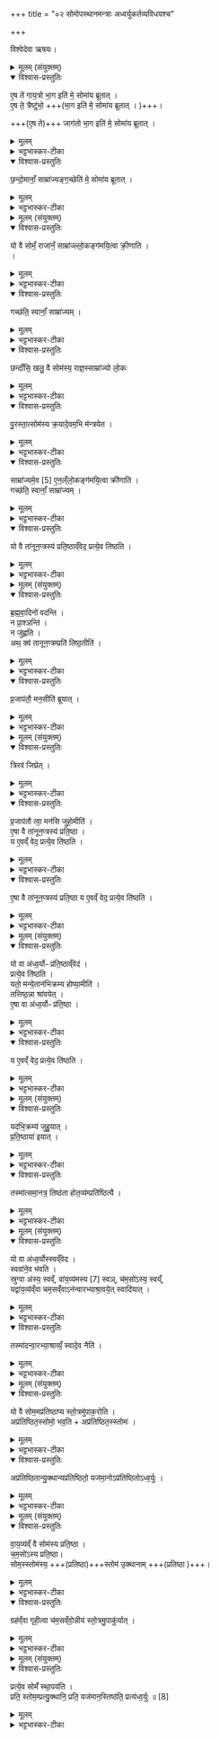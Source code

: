 +++
title = "०२ सोमोपस्थानमन्त्राः अध्वर्युकर्तव्यविधयश्च"

+++

विश्वेदेवा ऋषयः।

<details><summary>मूलम् (संयुक्तम्)</summary>

ए॒ष ते॑ गाय॒त्रो भा॒ग इति॑ मे॒ सोमा॑य ब्रूतादे॒ष ते॒ त्रैष्टु॑भो॒ जाग॑तो भा॒ग इति॑ मे॒ सोमा॑य ब्रूताच्छन्दो॒मानाँ॒ साम्रा॑ज्यङ्ग॒च्छेति॑ मे॒ सोमा॑य ब्रूतात्
</details>

<details open><summary>विश्वास-प्रस्तुतिः</summary>

ए॒ष ते॑ गाय॒त्रो भा॒ग इति॑ मे॒ सोमा॑य ब्रूतात् ।  
ए॒ष ते॒ त्रैष्टु॑भो॒ +++(भा॒ग इति॑ मे॒ सोमा॑य ब्रूतात् ।  )+++।

+++(ए॒ष ते)+++ जाग॑तो भा॒ग इति॑ मे॒ सोमा॑य ब्रूतात् ।  
</details>

<details><summary>मूलम्</summary>

ए॒ष ते॑ गाय॒त्रो भा॒ग इति॑ मे॒ सोमा॑य ब्रूतात् ।  
ए॒ष ते॒ त्रैष्टु॑भो॒ +++(भा॒ग इति॑ मे॒ सोमा॑य ब्रूतात् ।  )+++।

+++(ए॒ष ते)+++ जाग॑तो भा॒ग इति॑ मे॒ सोमा॑य ब्रूतात् ।  
</details>

<details><summary>भट्टभास्कर-टीका</summary>

1-4पुरस्तात्सेोमस्य क्रयाद्राजानमभिमन्त्रयते । एष वल्लीसोमस्तव गायत्रो भागः अंशः । 'कर्षात्त्वतः' इत्यन्तोदात्तत्वम् । एतदुक्तं भवति - गायत्रीविषयं यत्तव साम्राज्यं तस्येदं स्थानं इममधिष्ठाय तत्साम्राज्यं कुरुष्वेति । इत्थं मे मदर्थं मदीयं वा सोमं सोमाय राज्ञे ब्रूतात् ब्रूत । हे छन्दांसि । यद्वा - हे देवाः 'तस्य तात्' इति तादादेशः । एवं 'एष ते त्रैष्टुभः एष ते जागतः' इत्येतयोरपि वेदितव्यम् । भाग इत्युभयत्राप्यनुषज्यते । त्रिष्टुप्जगतीशब्दाभ्यामुत्सादित्वात्प्राग्दीव्यतीयोऽण् । छन्दांसि प्रधानानि वा । गायत्रीत्रिष्टुप्जगत्येतद्विषयं तत्संबन्धि यत्तव साम्राज्यादिकं तदेतेन वल्लीसोमेन गच्छ कुर्वित्यर्थः । एवं त्वां साम्राज्यं गमयामः अनेनाभिमन्त्रणेनेति भावः । शिष्टं स्पष्टम् ।  
</details>

<details open><summary>विश्वास-प्रस्तुतिः</summary>

छ॒न्दो॒मानाँ॒ साम्रा॑ज्यङ्ग॒च्छेति॑ मे॒ सोमा॑य ब्रूतात् ।   
</details>

<details><summary>मूलम्</summary>

छ॒न्दो॒मानाँ॒ साम्रा॑ज्यङ्ग॒च्छेति॑ मे॒ सोमा॑य ब्रूतात् ।   
</details>

<details><summary>भट्टभास्कर-टीका</summary>

सम्यग्राजत इति सम्राट्, क्विप् 'मो राजिसमः क्वौ' इति मः । तस्य भावः साम्राज्यं गुणवचनत्वात् ष्यञ् । छन्दोविषयं तवैश्वर्यमित्यर्थः ॥
</details>

<details><summary>मूलम् (संयुक्तम्)</summary>

यो वै सोमँ॒ राजा॑नँ॒ साम्रा॑ज्यल्ँलो॒कङ्ग॑मयि॒त्वा क्री॒णाति॒ गच्छ॑ति॒ स्वानाँ॒ साम्रा॑ज्य॒ञ्छन्दाँ॑सि॒ खलु॒ वै सोम॑स्य॒ राज्ञ॒स्साम्रा॑ज्यो लो॒कᳶ पु॒रस्ता॒त्सोम॑स्य क्र॒यादे॒वम॒भि म॑न्त्रयेत॒ साम्रा॑ज्यमे॒व [5]  ए॒न॒ल्ँलो॒कङ्ग॑मयि॒त्वा क्री॑णति॒ गच्छ॑ति॒ स्वानाँ॒ साम्रा॑ज्यँ
</details>

<details open><summary>विश्वास-प्रस्तुतिः</summary>

यो वै सोमँ॒ राजा॑नँ॒ साम्रा॑ज्ल्लो॒कङ्ग॑मयि॒त्वा क्री॒णाति ।  
 ।  
</details>

<details><summary>मूलम्</summary>

यो वै सोमँ॒ राजा॑नँ॒ साम्रा॑ज्ल्लो॒कङ्ग॑मयि॒त्वा क्री॒णाति ।  
 ।  
</details>

<details><summary>भट्टभास्कर-टीका</summary>

5अथैतेषां मन्त्राणां ब्राह्मणम् - यो वै सोममिति ॥ लोकः प्रकाशः ।
</details>

<details open><summary>विश्वास-प्रस्तुतिः</summary>

गच्छ॑ति॒ स्वानाँ॒ साम्रा॑ज्यम् ।  
</details>

<details><summary>मूलम्</summary>

गच्छ॑ति॒ स्वानाँ॒ साम्रा॑ज्यम् ।  
</details>

<details><summary>भट्टभास्कर-टीका</summary>

साम्राज्यलक्षणं लोकं गमयित्वा यस्सोमं क्रीणाति स स्वानामात्मीयानां साम्राज्यं गच्छति । तिङः परत्वान्न निहन्यते । समानवाक्ये वा पदात्परत्वाभावात् ।
</details>

<details open><summary>विश्वास-प्रस्तुतिः</summary>

छन्दाँ॑सि॒ खलु॒ वै सोम॑स्य॒ राज्ञ॒स्साम्रा॑ज्यो लो॒कः
</details>

<details><summary>मूलम्</summary>

छन्दाँ॑सि॒ खलु॒ वै सोम॑स्य॒ राज्ञ॒स्साम्रा॑ज्यो लो॒कः
</details>

<details><summary>भट्टभास्कर-टीका</summary>

कः पुनः साम्राज्यलक्षणो लोकः इत्याह - छन्दांसीत्यादि । साम्राज्यस्य छन्दोवीषयत्वात् ताच्छब्द्यमुपचर्यते, व्यत्ययेन पुल्लिङ्गता ।
</details>

<details open><summary>विश्वास-प्रस्तुतिः</summary>

पु॒रस्ता॒त्सोम॑स्य क्र॒यादे॒वम॒भि म॑न्त्रयेत ।  
</details>

<details><summary>मूलम्</summary>

पु॒रस्ता॒त्सोम॑स्य क्र॒यादे॒वम॒भि म॑न्त्रयेत ।  
</details>

<details><summary>भट्टभास्कर-टीका</summary>

कथंपुनस्तत्सोमो गमयितव्य इत्यत आह - पुरस्तादित्यादि । पुरस्तात् पूर्वस्मिन् काले । 'दिक्शब्देभ्यः ' इत्यादिना अस्तातिः, 'अस्ताति च' इति पुरादेशः । एवमिति 'एष ते गायत्रः' इत्यादिभिर्मन्त्रैरित्यर्थः ।
</details>

<details open><summary>विश्वास-प्रस्तुतिः</summary>

साम्रा॑ज्यमे॒व [5] ए॒न॒ल्ँलो॒कङ्ग॑मयि॒त्वा क्री॑णाति ।  
गच्छ॑ति॒ स्वानाँ॒ साम्रा॑ज्यम्  ।  
</details>

<details><summary>मूलम्</summary>

साम्रा॑ज्यमे॒व [5] ए॒न॒ल्ँलो॒कङ्ग॑मयि॒त्वा क्री॑णाति ।  
गच्छ॑ति॒ स्वानाँ॒ साम्रा॑ज्यम्  ।  
</details>

<details><summary>भट्टभास्कर-टीका</summary>

इष्टसिद्धिसमर्थनेन निगमयति - साम्राज्यमेवेत्यादि । एवं कुर्वन् साम्राज्यं लोकं गमयित्वैव एनं सो क्रीणाति, स्वयं च स्वानां साम्राज्यं गच्छति ॥
</details>

<details open><summary>विश्वास-प्रस्तुतिः</summary>

यो वै ता॑नून॒प्त्रस्य॑ प्रति॒ष्ठाव्ँवेद॒ प्रत्ये॒व ति॑ष्ठति ।  
</details>

<details><summary>मूलम्</summary>

यो वै ता॑नून॒प्त्रस्य॑ प्रति॒ष्ठाव्ँवेद॒ प्रत्ये॒व ति॑ष्ठति ।  
</details>

<details><summary>भट्टभास्कर-टीका</summary>

6अथ तानूनप्त्रस्यावघ्राणं विधास्यन्नाह - यो वै तानूनप्त्रस्येत्यादि ॥ तनूनामपां नप्ता चतुर्थस्तनूनपात् शरीरस्थोग्निः, तस्मै यद्गृह्यते आज्यं तत्तानूनप्त्रम् । यद्यपि 'आपतये त्वा गृह्णामि' इत्याद्यापत्यादिभ्यः प्राणादिभ्यो ह्येतद्गृह्यते । तथाऽपि प्राधान्यात्तानूनप्त्रा व्यपदिश्यते । तस्य यः प्रतिष्ठां वेद स प्रतितिष्ठत्येव ॥
</details>

<details><summary>मूलम् (संयुक्तम्)</summary>

ब्रह्मवा॒दिनो॑ वदन्ति॒ न प्रा॒श्ञन्ति॒ न जु॑ह्व॒त्यथ॒ क्व॑ तानून॒प्त्रम्प्रति॑ तिष्ठ॒तीति॑
</details>

<details open><summary>विश्वास-प्रस्तुतिः</summary>

ब्र॒ह्म॒वा॒दिनो॑ वदन्ति ।   
न प्रा॒श्ञन्ति॑ ।    
न जु॑ह्वति ।  
अथ॒ क्व॑ तानून॒प्त्रम्प्रति॑ तिष्ठ॒तीति॑  ।
</details>

<details><summary>मूलम्</summary>

ब्र॒ह्म॒वा॒दिनो॑ वदन्ति ।   
न प्रा॒श्ञन्ति॑ ।    
न जु॑ह्वति ।  
अथ॒ क्व॑ तानून॒प्त्रम्प्रति॑ तिष्ठ॒तीति॑  ।
</details>

<details><summary>भट्टभास्कर-टीका</summary>

7अधुना ब्रह्मवादिभिः पर्यनुयोजयति - ब्रह्मवादिन इत्यादि ॥ ब्रह्म वेदः तदर्थं वदितुं शीलमेषां ते ब्रह्मवादिनः । 'ब्रह्मणि वदः' इति णिनिः । वदन्ति प्रश्नं कुर्वन्ति - नेदं तानूनप्त्रं प्राश्नन्ति, न चेदं जुह्वति प्राशनेन वा होमेन वा नास्य प्रतिष्ठेति ॥
</details>

<details open><summary>विश्वास-प्रस्तुतिः</summary>

प्र॒जाप॑तौ॒ मन॒सीति॑ ब्रूयात् ।  
</details>

<details><summary>मूलम्</summary>

प्र॒जाप॑तौ॒ मन॒सीति॑ ब्रूयात् ।  
</details>

<details><summary>भट्टभास्कर-टीका</summary>

8अथेदानीं तानूनप्त्रं क्व प्रति तिष्ठति, काऽस्य प्रतिपत्तिरिति इदानीं तेभ्य उत्तरं अन्येनैव दापयति - प्रजापताविति ॥ प्राजापत्यात्मनि प्रजानां वा पालके मनसि अस्य प्रतिष्ठेति ब्रूयात् ॥
</details>

<details><summary>मूलम् (संयुक्तम्)</summary>

त्रिरव॑ जिघ्रेत्प्र॒जाप॑तौ त्वा॒ मन॑सि जुहो॒मीत्ये॒षा वै ता॑नून॒प्त्रस्य॑ प्रति॒ष्ठा य ए॒वव्ँ वेद॒ प्रत्ये॒व ति॑ष्ठति
</details>

<details open><summary>विश्वास-प्रस्तुतिः</summary>

त्रिरव॑ जिघ्रेत् ।  
</details>

<details><summary>मूलम्</summary>

त्रिरव॑ जिघ्रेत् ।  
</details>

<details><summary>भट्टभास्कर-टीका</summary>

9कः पुनस्तस्य प्रकार इत्यत्राह - त्रिरव जिघ्रेदिति ॥
</details>

<details open><summary>विश्वास-प्रस्तुतिः</summary>

प्र॒जाप॑तौ त्वा॒ मन॑सि जुहो॒मीति॑ ।  
ए॒षा वै ता॑नून॒प्त्रस्य॑ प्रति॒ष्ठा ।  
य ए॒वव्ँ वेद॒ प्रत्ये॒व ति॑ष्ठति ।  
</details>

<details><summary>मूलम्</summary>

प्र॒जाप॑तौ त्वा॒ मन॑सि जुहो॒मीति॑ ।  
ए॒षा वै ता॑नून॒प्त्रस्य॑ प्रति॒ष्ठा ।  
य ए॒वव्ँ वेद॒ प्रत्ये॒व ति॑ष्ठति ।  
</details>

<details><summary>भट्टभास्कर-टीका</summary>

मन्त्रमाह - प्रजापतावित्यादि ॥ गतम् ॥
</details>

<details open><summary>विश्वास-प्रस्तुतिः</summary>

ए॒षा वै ता॑नून॒प्त्रस्य॑ प्रति॒ष्ठा य ए॒वव्ँ वेद॒ प्रत्ये॒व ति॑ष्ठति ।  
</details>

<details><summary>मूलम्</summary>

ए॒षा वै ता॑नून॒प्त्रस्य॑ प्रति॒ष्ठा य ए॒वव्ँ वेद॒ प्रत्ये॒व ति॑ष्ठति ।  
</details>

<details><summary>भट्टभास्कर-टीका</summary>

10एषा वा इत्यादि प्राजापत्यात्मब्राह्मणम् ॥ गतमेव ॥
</details>

<details><summary>मूलम् (संयुक्तम्)</summary>

यः [6] वा अ॑ध्व॒र्योᳶ प्र॑ति॒ष्ठाव्ँवेद॒ प्रत्ये॒व ति॑ष्ठति॒ यतो॒ मन्ये॒तान॑भिक्रम्य होष्या॒मीति॒ तत्तिष्ठ॒न्ना श्रा॑वयेदे॒षा वा अ॑ध्व॒र्योᳶ प्र॑ति॒ष्ठा
</details>

<details open><summary>विश्वास-प्रस्तुतिः</summary>

यो वा अ॑ध्व॒र्योᳶ प्र॑ति॒ष्ठाव्ँवेद॑ ।  
प्रत्ये॒व ति॑ष्ठति ।  
यतो॒ मन्ये॒तान॑भिक्रम्य होष्या॒मीति॑ ।  
तत्तिष्ठ॒न्ना श्रा॑वयेत् ।  
ए॒षा वा अ॑ध्व॒र्योᳶ प्र॑ति॒ष्ठा ।   
</details>

<details><summary>मूलम्</summary>

यो वा अ॑ध्व॒र्योᳶ प्र॑ति॒ष्ठाव्ँवेद॑ ।  
प्रत्ये॒व ति॑ष्ठति ।  
यतो॒ मन्ये॒तान॑भिक्रम्य होष्या॒मीति॑ ।  
तत्तिष्ठ॒न्ना श्रा॑वयेत् ।  
ए॒षा वा अ॑ध्व॒र्योᳶ प्र॑ति॒ष्ठा ।   
</details>

<details><summary>भट्टभास्कर-टीका</summary>

11यो वा अध्वर्योः प्रतिष्ठामित्यादि ॥ अतीत्यावस्थानमभिक्रमणम् । यतोनभिक्रम्य होष्यामीति तत्तत्र तिष्ठन्नाश्रावयेत् ततो होष्यन्नाक्रामेदिति । एवमनुष्ठानं अध्वर्योः प्रतिष्ठाहेतुत्वात्प्रतिष्ठा ॥
</details>

<details open><summary>विश्वास-प्रस्तुतिः</summary>

य ए॒वव्ँ वेद॒ प्रत्ये॒व ति॑ष्ठति ।  
</details>

<details><summary>मूलम्</summary>

य ए॒वव्ँ वेद॒ प्रत्ये॒व ति॑ष्ठति ।  
</details>

<details><summary>भट्टभास्कर-टीका</summary>

12य एवमित्यादि ॥ गतम् ॥
</details>

<details><summary>मूलम् (संयुक्तम्)</summary>

यद॑भि॒क्रम्य॑ जुहु॒यात्प्र॑ति॒ष्ठाया॑ इया॒त्तस्मा॑त्समा॒नत्र॒ तिष्ठ॑ता होत॒व्य॑म्प्रति॑ष्ठित्यै
</details>

<details open><summary>विश्वास-प्रस्तुतिः</summary>

यद॑भि॒क्रम्य॑ जुहु॒यात् ।  
प्र॒ति॒ष्ठाया॑ इयात्  ।  
</details>

<details><summary>मूलम्</summary>

यद॑भि॒क्रम्य॑ जुहु॒यात् ।  
प्र॒ति॒ष्ठाया॑ इयात्  ।  
</details>

<details><summary>भट्टभास्कर-टीका</summary>

13विपर्यये दोषमाह - यदभिक्रम्येत्यादि ॥ यद्याश्रावणस्थानादभिक्रम्य जुहुयात् प्रतिष्ठाया इयात् च्यवेत ।
</details>

<details open><summary>विश्वास-प्रस्तुतिः</summary>

तस्मा॑त्समा॒नत्र॒ तिष्ठ॑ता होत॒व्य॑म्प्रति॑ष्ठित्यै ।  
</details>

<details><summary>मूलम्</summary>

तस्मा॑त्समा॒नत्र॒ तिष्ठ॑ता होत॒व्य॑म्प्रति॑ष्ठित्यै ।  
</details>

<details><summary>भट्टभास्कर-टीका</summary>

तस्मात्समानत्र समानदेशे तिष्ठता होतव्यं आश्रावणदेश एवेत्यर्थः । प्रतिष्ठित्यै भवति । तदेतदन्यत्र हविर्यज्ञेभ्योऽभिक्रामं जुहोति हविर्यज्ञेषु भवतीति ॥
</details>

<details><summary>मूलम् (संयुक्तम्)</summary>

यो वा अ॑ध्व॒र्योस्स्वव्ँवेद॒ स्ववा॑ने॒व भ॑वति॒ स्रुग्वा अ॑स्य॒ स्वव्ँवा॑य॒व्य॑मस्य [7]  स्वञ्च॑म॒सो॑ऽस्य॒ स्वय्ँयद्वा॑य॒व्य॑व्ँवा चम॒सव्ँवाऽन॑न्वारभ्याश्रा॒वये॒त्स्वादि॑या॒त्तस्मा॑दन्वा॒रभ्या॒श्राव्यँ॒ स्वादे॒व नैति
</details>

<details open><summary>विश्वास-प्रस्तुतिः</summary>

यो वा अ॑ध्व॒र्योस्स्वव्ँवेद ।  
स्ववा॑ने॒व भ॑वति ।  
स्रुग्वा अ॑स्य॒ स्वव्ँ,  वा॑य॒व्य॑मस्य [7]  स्वञ्, च॑म॒सो॑ऽस्य॒ स्वय्ँ,  
यद्वा॑य॒व्य॑व्ँवा चम॒सव्ँवाऽन॑न्वारभ्याश्रा॒वये॒त् स्वादि॑यात् ।  
</details>

<details><summary>मूलम्</summary>

यो वा अ॑ध्व॒र्योस्स्वव्ँवेद ।  
स्ववा॑ने॒व भ॑वति ।  
स्रुग्वा अ॑स्य॒ स्वव्ँ,  वा॑य॒व्य॑मस्य [7]  स्वञ्, च॑म॒सो॑ऽस्य॒ स्वय्ँ,  
यद्वा॑य॒व्य॑व्ँवा चम॒सव्ँवाऽन॑न्वारभ्याश्रा॒वये॒त् स्वादि॑यात् ।  
</details>

<details><summary>भट्टभास्कर-टीका</summary>

14यो वा अध्वर्योस्स्वं वेदेत्यादि ॥ स्रुगादयः अध्वर्योस्स्वानि धनानि । तत्र सोमविषयत्वादनुवाकस्य वायव्यचमसयोरेव ग्रहणम् । यद्वायव्यं वा चमसं वेति ।
</details>

<details open><summary>विश्वास-प्रस्तुतिः</summary>

तस्मा॑दन्वा॒रभ्या॒श्राव्यँ॒ स्वादे॒व नैति॑ ।  
</details>

<details><summary>मूलम्</summary>

तस्मा॑दन्वा॒रभ्या॒श्राव्यँ॒ स्वादे॒व नैति॑ ।  
</details>

<details><summary>भट्टभास्कर-टीका</summary>

तस्मादित्यादि । वायव्यं वा चमसं वा हस्तेऽन्वारभ्य हस्ते गृहीत्वा आश्राव्यमेवं कुर्वन् स्वादेव नैति ॥
</details>

<details><summary>मूलम् (संयुक्तम्)</summary>

यो वै सोम॒मप्र॑तिष्ठाप्य स्तो॒त्रमु॑पाक॒रोत्यप्र॑तिष्ठित॒स्सोमो॒ भव॒त्यप्र॑तिष्ठित॒स्स्तोमोऽप्र॑तिष्ठितान्यु॒क्थान्यप्र॑तिष्ठितो॒ यज॑मा॒नोऽप्र॑तिष्ठितोऽध्व॒र्युः
</details>

<details open><summary>विश्वास-प्रस्तुतिः</summary>

यो वै सोम॒मप्र॑तिष्ठाप्य स्तो॒त्रमु॑पाक॒रोति ।  
अप्र॑तिष्ठित॒स्सोमो॒ भव॒ति + अप्र॑तिष्ठित॒स्स्तोमः॑  ।
</details>

<details><summary>मूलम्</summary>

यो वै सोम॒मप्र॑तिष्ठाप्य स्तो॒त्रमु॑पाक॒रोति ।  
अप्र॑तिष्ठित॒स्सोमो॒ भव॒ति + अप्र॑तिष्ठित॒स्स्तोमः॑  ।
</details>

<details><summary>भट्टभास्कर-टीका</summary>

15यो वै सोममप्रतिष्ठाप्येत्यादि ॥ सोममप्रतिष्ठाय अप्रतिष्ठां गमयित्वा यः स्तोत्रमुपाकरोति तस्य सोमादयोप्रतिष्ठिताः स्वकार्यकरणे असमर्थाः भवेयुः ।
</details>

<details open><summary>विश्वास-प्रस्तुतिः</summary>

अप्र॑तिष्ठितान्यु॒क्थान्यप्र॑तिष्ठितो॒ यज॑मा॒नोऽप्र॑तिष्ठितोऽध्व॒र्युः ।  
</details>

<details><summary>मूलम्</summary>

अप्र॑तिष्ठितान्यु॒क्थान्यप्र॑तिष्ठितो॒ यज॑मा॒नोऽप्र॑तिष्ठितोऽध्व॒र्युः ।  
</details>

<details><summary>भट्टभास्कर-टीका</summary>

उक्थानि शस्त्राणि ॥
</details>

<details><summary>मूलम् (संयुक्तम्)</summary>

वा॑य॒व्य॑व्ँ वै सोम॑स्य प्रति॒ष्ठा च॑म॒सो॑ऽस्य प्रति॒ष्ठा सोम॒स्स्तोम॑स्य॒ स्तोम॑ उ॒क्थाना॒ङ्ग्रह॑व्ँवा गृही॒त्वा च॑म॒सव्ँवो॒न्नीय॑ स्तो॒त्रमु॒पाकु॑र्या॒त्प्रत्ये॒व सोमँ॑ स्था॒पय॑ति॒ प्रति॒ स्तोम॒म्प्रत्यु॒क्थानि॒ प्रति॒ यज॑मान॒स्तिष्ठ॑ति॒ प्रत्य॑ध्व॒र्युः ॥ [8]
</details>

<details open><summary>विश्वास-प्रस्तुतिः</summary>

वा॒य॒व्य॑व्ँ वै  सोम॑स्य प्रति॒ष्ठा ।  
च॒म॒सो॑ऽस्य प्रति॒ष्ठा।  
सोम॒स्स्तोम॑स्य॒ +++(प्रतिष्ठा)+++स्तोम॑ उ॒क्थानाम् +++(प्रतिष्ठा )+++।  
</details>

<details><summary>मूलम्</summary>

वा॒य॒व्य॑व्ँ वै  सोम॑स्य प्रति॒ष्ठा ।  
च॒म॒सो॑ऽस्य प्रति॒ष्ठा।  
सोम॒स्स्तोम॑स्य॒ +++(प्रतिष्ठा)+++स्तोम॑ उ॒क्थानाम् +++(प्रतिष्ठा )+++।  
</details>

<details><summary>भट्टभास्कर-टीका</summary>

16कदा पुनः प्रतितिष्ठतीत्याह - वायव्यं वा इत्यादि ॥ वायव्यं पात्रविशेषः । यत्र ग्रहा गृह्यन्ते तत्र सोमस्य प्रतिष्ठा तत्र सोमः प्रतितिष्ठतीति । चमसो वायव्यस्य प्रतिष्ठा तत्र वायव्यं प्रतितिष्ठतीति मुख्ये चमसे संपातमवनयतीति ।   
अस्य सोमस्य प्रतिष्ठाभूतस्यापि वायव्यस्य चमसः प्रतिष्ठेति प्राधान्येन निर्दिष्टस्य वायव्यस्यापि अन्वादेशत्वादस्येत्यनुदात्तत्वम् ।

प्रत्येव सोममित्यादि । +++(प्रत्येव सोममिति मन्त्रभाग उत्तरत्रोच्यते)+++ तेषामेव प्रस्तुतत्वात् चमसोस्य सोमस्य प्रतिष्ठेति ॥
</details>

<details open><summary>विश्वास-प्रस्तुतिः</summary>

ग्रह॑व्ँवा गृही॒त्वा च॑म॒सव्ँवो॒न्नीय॑ स्तो॒त्रमु॒पाकु॑र्यात् ।    
</details>

<details><summary>मूलम्</summary>

ग्रह॑व्ँवा गृही॒त्वा च॑म॒सव्ँवो॒न्नीय॑ स्तो॒त्रमु॒पाकु॑र्यात् ।    
</details>

<details><summary>भट्टभास्कर-टीका</summary>

17कथं पुनः सोमः प्रतिष्ठां गमयितव्य इत्याह - ग्रहं वेत्यादि ॥ ग्रहचमसशब्दाभ्यां विशिष्टाधारवर्तिसोम उच्यते । तत्र ग्रहणं ग्रहस्योन्नयनम् । उन्नयनमेव चमसस्य ग्रहणम् । तस्मादुच्यते ग्रहं वा गृहीत्वा चमसं वोन्नीयेति ॥
</details>

<details><summary>मूलम् (संयुक्तम्)</summary>

प्रत्ये॒व सोमँ॑ स्था॒पय॑ति॒ प्रति॒ स्तोम॒म्प्रत्यु॒क्थानि॒ प्रति॒ यज॑मान॒स्तिष्ठ॑ति॒ प्रत्य॑ध्व॒र्युः ॥ [8]
</details>

<details open><summary>विश्वास-प्रस्तुतिः</summary>

प्रत्ये॒व सोमँ॑ स्था॒पय॑ति ।  
प्रति॒ स्तोम॒म्प्रत्यु॒क्थानि॒ प्रति॒ यज॑मान॒स्तिष्ठ॑ति॒ प्रत्य॑ध्व॒र्युः ॥ [8]
</details>

<details><summary>मूलम्</summary>

प्रत्ये॒व सोमँ॑ स्था॒पय॑ति ।  
प्रति॒ स्तोम॒म्प्रत्यु॒क्थानि॒ प्रति॒ यज॑मान॒स्तिष्ठ॑ति॒ प्रत्य॑ध्व॒र्युः ॥ [8]
</details>

<details><summary>भट्टभास्कर-टीका</summary>

18एवं हि सोमः प्रतिष्ठां गमित एवेत्याह - प्रत्येव सोममित्यादि ॥ ग्रहचमसशब्दाभ्यां स्तोत्रोपाकरणं कृतं भवति । ग्रहप्रतिष्ठात्वात् सोमस्य, तस्य चमसप्रतिष्ठात्वात् । ततश्च सोमादीन् प्रतिष्ठापयैति, यजमानश्च प्रतितिष्ठति, अध्वर्युश्च प्रति तिष्ठतीत्येव ॥

इति तृतीये प्रथमे द्वितीयोनुवाकः ॥
</details>
